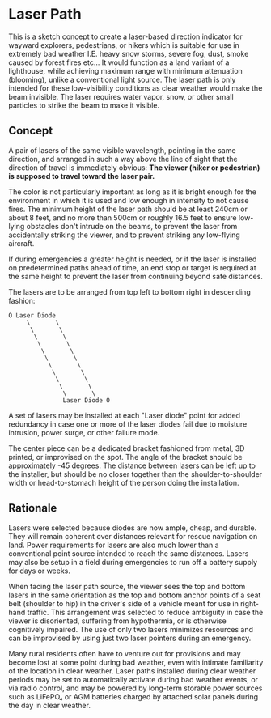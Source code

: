 # Laser Path

This is a sketch concept to create a laser-based direction indicator for wayward explorers, pedestrians, or hikers which is suitable for use in extremely bad weather I.E. heavy snow storms, severe fog, dust, smoke caused by forest fires etc... It would function as a land variant of a lighthouse, while achieving maximum range with minimum attenuation (blooming), unlike a conventional light source. The laser path is only intended for these low-visibility conditions as clear weather would make the beam invisible. The laser requires water vapor, snow, or other small particles to strike the beam to make it visible.

## Concept

A pair of lasers of the same visible wavelength, pointing in the same direction, and arranged in such a way above the line of sight that the direction of travel is immediately obvious: **The viewer (hiker or pedestrian) is supposed to travel toward the laser pair.** 

The color is not particularly important as long as it is bright enough for the environment in which it is used and low enough in intensity to not cause fires. The minimum height of the laser path should be at least 240cm or about 8 feet, and no more than 500cm or roughly 16.5 feet to ensure low-lying obstacles don't intrude on the beams, to prevent the laser from accidentally striking the viewer, and to prevent striking any low-flying aircraft. 

If during emergencies a greater height is needed, or if the laser is installed on predetermined paths ahead of time, an end stop or target is required at the same height to prevent the laser from continuing beyond safe distances.

The lasers are to be arranged from top left to bottom right in descending fashion:
```
O Laser Diode
     \       \
      \       \
       \       \
        \       \
         \       \
          \       \
           \       \
            \       \
             \       \
              \       \
               \       \
               Laser Diode O
```
A set of lasers may be installed at each "Laser diode" point for added redundancy in case one or more of the laser diodes fail due to moisture intrusion, power surge, or other failure mode.

The center piece can be a dedicated bracket fashioned from metal, 3D printed, or improvised on the spot. The angle of the bracket should be approximately -45 degrees. The distance between lasers can be left up to the installer, but should be no closer together than the shoulder-to-shoulder width or head-to-stomach height of the person doing the installation.

## Rationale 

Lasers were selected because diodes are now ample, cheap, and durable. They will remain coherent over distances relevant for rescue navigation on land. Power requirements for lasers are also much lower than a conventional point source intended to reach the same distances. Lasers may also be setup in a field during emergencies to run off a battery supply for days or weeks.

When facing the laser path source, the viewer sees the top and bottom lasers in the same orientation as the top and bottom anchor points of a seat belt (shoulder to hip) in the driver's side of a vehicle meant for use in right-hand traffic. This arrangement was selected to reduce ambiguity in case the viewer is disoriented, suffering from hypothermia, or is otherwise cognitively impaired. The use of only two lasers minimizes resources and can be improvised by using just two laser pointers during an emergency.

Many rural residents often have to venture out for provisions and may become lost at some point during bad weather, even with intimate familiarity of the location in clear weather. Laser paths installed during clear weather periods may be set to automatically activate during bad weather events, or via radio control, and may be powered by long-term storable power sources such as LiFePO₄ or AGM batteries charged by attached solar panels during the day in clear weather.
